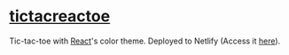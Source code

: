 # [tictacreactoe](https://tictacreactoe.netlify.app/)

Tic-tac-toe with [React](https://reactjs.org/)'s color theme. Deployed to Netlify (Access it [here](https://tictacreactoe.netlify.app/)).
